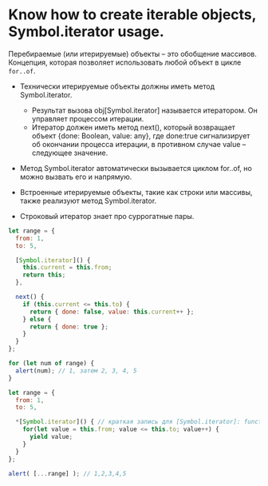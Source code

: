 # Know how to create iterable objects, Symbol.iterator usage.

Перебираемые (или итерируемые) объекты – это обобщение массивов. Концепция, которая позволяет использовать любой объект в цикле `for..of`.

- Технически итерируемые объекты должны иметь метод Symbol.iterator.

  - Результат вызова obj[Symbol.iterator] называется итератором. Он управляет процессом итерации.
  - Итератор должен иметь метод next(), который возвращает объект {done: Boolean, value: any}, где done:true сигнализирует об окончании процесса итерации, в противном случае value – следующее значение.

- Метод Symbol.iterator автоматически вызывается циклом for..of, но можно вызвать его и напрямую.
- Встроенные итерируемые объекты, такие как строки или массивы, также реализуют метод Symbol.iterator.
- Строковый итератор знает про суррогатные пары.

```JavaScript
let range = {
  from: 1,
  to: 5,

  [Symbol.iterator]() {
    this.current = this.from;
    return this;
  },

  next() {
    if (this.current <= this.to) {
      return { done: false, value: this.current++ };
    } else {
      return { done: true };
    }
  }
};

for (let num of range) {
  alert(num); // 1, затем 2, 3, 4, 5
}
```

```JavaScript
let range = {
  from: 1,
  to: 5,

  *[Symbol.iterator]() { // краткая запись для [Symbol.iterator]: function*()
    for(let value = this.from; value <= this.to; value++) {
      yield value;
    }
  }
};

alert( [...range] ); // 1,2,3,4,5
```
